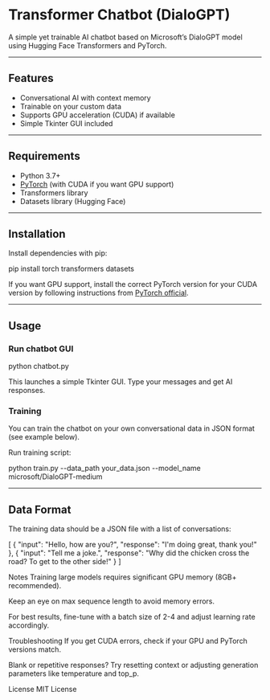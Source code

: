 # Transformer Chatbot (DialoGPT)

A simple yet trainable AI chatbot based on Microsoft’s DialoGPT model using Hugging Face Transformers and PyTorch.

---

## Features

- Conversational AI with context memory  
- Trainable on your custom data  
- Supports GPU acceleration (CUDA) if available  
- Simple Tkinter GUI included  

---

## Requirements

- Python 3.7+  
- [PyTorch](https://pytorch.org/get-started/locally/) (with CUDA if you want GPU support)  
- Transformers library  
- Datasets library (Hugging Face)  

---

## Installation

Install dependencies with pip:

pip install torch transformers datasets


If you want GPU support, install the correct PyTorch version for your CUDA version by following instructions from [PyTorch official](https://pytorch.org/get-started/locally/).

---

## Usage

### Run chatbot GUI

python chatbot.py



This launches a simple Tkinter GUI. Type your messages and get AI responses.

### Training

You can train the chatbot on your own conversational data in JSON format (see example below).

Run training script:

python train.py --data_path your_data.json --model_name microsoft/DialoGPT-medium


---

## Data Format

The training data should be a JSON file with a list of conversations:

[
  {
    "input": "Hello, how are you?",
    "response": "I'm doing great, thank you!"
  },
  {
    "input": "Tell me a joke.",
    "response": "Why did the chicken cross the road? To get to the other side!"
  }
]


Notes
Training large models requires significant GPU memory (8GB+ recommended).

Keep an eye on max sequence length to avoid memory errors.

For best results, fine-tune with a batch size of 2-4 and adjust learning rate accordingly.

Troubleshooting
If you get CUDA errors, check if your GPU and PyTorch versions match.

Blank or repetitive responses? Try resetting context or adjusting generation parameters like temperature and top_p.

License
MIT License
